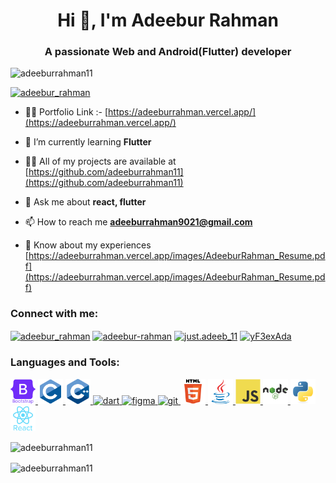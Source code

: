 <h1 align="center">Hi 👋, I'm Adeebur Rahman</h1>
<h3 align="center">A passionate Web and Android(Flutter) developer</h3>

<p align="left"> <img src="https://komarev.com/ghpvc/?username=adeeburrahman11&label=Profile%20views&color=0e75b6&style=flat" alt="adeeburrahman11" /> </p>

<p align="left"> <a href="https://twitter.com/adeebur_rahman" target="blank"><img src="https://img.shields.io/twitter/follow/adeebur_rahman?logo=twitter&style=for-the-badge" alt="adeebur_rahman" /></a> </p>

- 👨‍💻 Portfolio Link :- [https://adeeburrahman.vercel.app/](https://adeeburrahman.vercel.app/)

- 🌱 I’m currently learning **Flutter**

- 👨‍💻 All of my projects are available at [https://github.com/adeeburrahman11](https://github.com/adeeburrahman11)

- 💬 Ask me about **react, flutter**

- 📫 How to reach me **adeeburrahman9021@gmail.com**

- 📄 Know about my experiences [https://adeeburrahman.vercel.app/images/AdeeburRahman_Resume.pdf](https://adeeburrahman.vercel.app/images/AdeeburRahman_Resume.pdf)

<h3 align="left">Connect with me:</h3>
<p align="left">
<a href="https://twitter.com/adeebur_rahman" target="blank"><img align="center" src="https://raw.githubusercontent.com/rahuldkjain/github-profile-readme-generator/master/src/images/icons/Social/twitter.svg" alt="adeebur_rahman" height="30" width="40" /></a>
<a href="https://linkedin.com/in/adeebur-rahman" target="blank"><img align="center" src="https://raw.githubusercontent.com/rahuldkjain/github-profile-readme-generator/master/src/images/icons/Social/linked-in-alt.svg" alt="adeebur-rahman" height="30" width="40" /></a>
<a href="https://instagram.com/just.adeeb_11" target="blank"><img align="center" src="https://raw.githubusercontent.com/rahuldkjain/github-profile-readme-generator/master/src/images/icons/Social/instagram.svg" alt="just.adeeb_11" height="30" width="40" /></a>
<a href="https://discord.gg/yF3exAda" target="blank"><img align="center" src="https://raw.githubusercontent.com/rahuldkjain/github-profile-readme-generator/master/src/images/icons/Social/discord.svg" alt="yF3exAda" height="30" width="40" /></a>
</p>

<h3 align="left">Languages and Tools:</h3>
<p align="left"> <a href="https://getbootstrap.com" target="_blank" rel="noreferrer"> <img src="https://raw.githubusercontent.com/devicons/devicon/master/icons/bootstrap/bootstrap-plain-wordmark.svg" alt="bootstrap" width="40" height="40"/> </a> <a href="https://www.cprogramming.com/" target="_blank" rel="noreferrer"> <img src="https://raw.githubusercontent.com/devicons/devicon/master/icons/c/c-original.svg" alt="c" width="40" height="40"/> </a> <a href="https://www.w3schools.com/cpp/" target="_blank" rel="noreferrer"> <img src="https://raw.githubusercontent.com/devicons/devicon/master/icons/cplusplus/cplusplus-original.svg" alt="cplusplus" width="40" height="40"/> </a> <a href="https://dart.dev" target="_blank" rel="noreferrer"> <img src="https://www.vectorlogo.zone/logos/dartlang/dartlang-icon.svg" alt="dart" width="40" height="40"/> </a> <a href="https://www.figma.com/" target="_blank" rel="noreferrer"> <img src="https://www.vectorlogo.zone/logos/figma/figma-icon.svg" alt="figma" width="40" height="40"/> </a> <a href="https://git-scm.com/" target="_blank" rel="noreferrer"> <img src="https://www.vectorlogo.zone/logos/git-scm/git-scm-icon.svg" alt="git" width="40" height="40"/> </a> <a href="https://www.w3.org/html/" target="_blank" rel="noreferrer"> <img src="https://raw.githubusercontent.com/devicons/devicon/master/icons/html5/html5-original-wordmark.svg" alt="html5" width="40" height="40"/> </a> <a href="https://www.java.com" target="_blank" rel="noreferrer"> <img src="https://raw.githubusercontent.com/devicons/devicon/master/icons/java/java-original.svg" alt="java" width="40" height="40"/> </a> <a href="https://developer.mozilla.org/en-US/docs/Web/JavaScript" target="_blank" rel="noreferrer"> <img src="https://raw.githubusercontent.com/devicons/devicon/master/icons/javascript/javascript-original.svg" alt="javascript" width="40" height="40"/> </a> <a href="https://nodejs.org" target="_blank" rel="noreferrer"> <img src="https://raw.githubusercontent.com/devicons/devicon/master/icons/nodejs/nodejs-original-wordmark.svg" alt="nodejs" width="40" height="40"/> </a> <a href="https://www.python.org" target="_blank" rel="noreferrer"> <img src="https://raw.githubusercontent.com/devicons/devicon/master/icons/python/python-original.svg" alt="python" width="40" height="40"/> </a> <a href="https://reactjs.org/" target="_blank" rel="noreferrer"> <img src="https://raw.githubusercontent.com/devicons/devicon/master/icons/react/react-original-wordmark.svg" alt="react" width="40" height="40"/> </a> </p>

<p><img align="center" src="https://github-readme-stats.vercel.app/api/top-langs?username=adeeburrahman11&show_icons=true&locale=en&layout=compact" alt="adeeburrahman11" /></p>

<p><img align="center" src="https://github-readme-streak-stats.herokuapp.com/?user=adeeburrahman11&" alt="adeeburrahman11" /></p>
